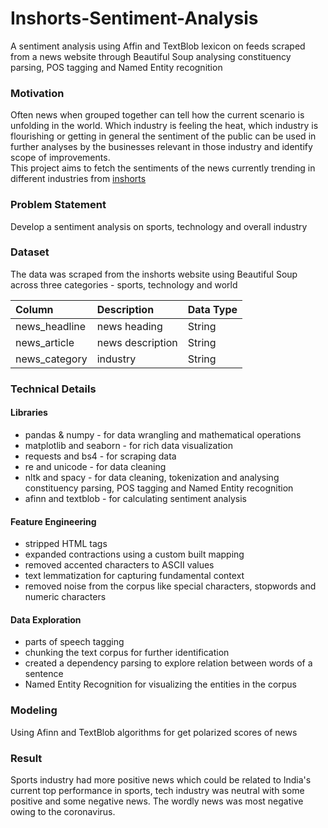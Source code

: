 # Inshorts-Sentiment-Analysis
 A sentiment analysis using Affin and TextBlob lexicon on feeds scraped from a news website through Beautiful Soup analysing constituency parsing, POS tagging and Named Entity recognition
 
 ### Motivation
 Often news when grouped together can tell how the current scenario is unfolding in the world. Which industry is feeling the heat, which industry is flourishing or getting in general the sentiment of the public can be used in further analyses by the businesses relevant in those industry and identify scope of improvements.<br>
 This project aims to fetch the sentiments of the news currently trending in different industries from [inshorts](https://www.inshorts.com/)
 
 ### Problem Statement
 Develop a sentiment analysis on sports, technology and overall industry
 
 ### Dataset
 The data was scraped from the inshorts website using Beautiful Soup across three categories - sports, technology and world
 
| Column            | Description         | Data Type |
|:---               |:---                 |:----------|
| news_headline     | news heading        | String   |
| news_article      | news description    | String   |
| news_category     | industry            | String   | 

### Technical Details

#### Libraries
* pandas & numpy - for data wrangling and mathematical operations
* matplotlib and seaborn - for rich data visualization
* requests and bs4 - for scraping data
* re and unicode - for data cleaning
* nltk and spacy - for data cleaning, tokenization and analysing constituency parsing, POS tagging and Named Entity recognition
* afinn and textblob - for calculating sentiment analysis

#### Feature Engineering
* stripped HTML tags
* expanded contractions using a custom built mapping
* removed accented characters to ASCII values
* text lemmatization for capturing fundamental context
* removed noise from the corpus like special characters, stopwords and numeric characters

#### Data Exploration
* parts of speech tagging
* chunking the text corpus for further identification
* created a dependency parsing to explore relation between words of a sentence
* Named Entity Recognition for visualizing the entities in the corpus

### Modeling
Using Afinn and TextBlob algorithms for get polarized scores of news

### Result
Sports industry had more positive news which could be related to India's current top performance in sports, tech industry was neutral with some positive and some negative news. The wordly news was most negative owing to the coronavirus.


